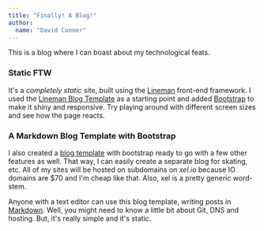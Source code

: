 ```yaml
---
title: "Finally! A Blog!"
author:
  name: "David Conner"
---
```


This is a blog where I can boast about my technological feats.

### Static FTW

It's a *completely static* site, built using the [Lineman](https://linemanjs.com) front-end framework.
I used the [Lineman Blog Template](https://github.com/linemanjs/lineman-blog-template) as a starting point
and added [Bootstrap](http://getbootstrap.com/) to make it shiny and responsive.  Try playing around
with different screen sizes and see how the page reacts.

### A Markdown Blog Template with Bootstrap

I also created a [blog template](https://github.com/dcunited001/lineman-blog-bootstrap-template) with
bootstrap ready to go with a few other features as well.  That way, I
can easily create a separate blog for skating, etc.  All of my sites
will be hosted on subdomains on *xel.io* because IO domains are $70 and
I'm cheap like that.  Also, xel is a pretty generic word-stem.

Anyone with a text editor can use this blog template, writing posts in 
[Markdown](http://daringfireball.net/projects/markdown/).  Well, you might 
need to know a little bit about Git, DNS and hosting.  But, it's really simple
and it's static.
